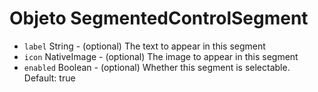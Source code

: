 # Objeto SegmentedControlSegment

* `label` String - (optional) The text to appear in this segment
* `icon` NativeImage - (optional) The image to appear in this segment
* `enabled` Boolean - (optional) Whether this segment is selectable. Default: true
